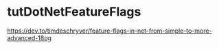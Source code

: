 # tutDotNetFeatureFlags

https://dev.to/timdeschryver/feature-flags-in-net-from-simple-to-more-advanced-18og

